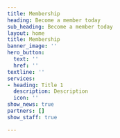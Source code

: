 ```yaml
---
title: Membership
heading: Become a member today
sub_heading: Become a member today
layout: home
title: Membership
banner_image: ''
hero_button:
  text: ''
  href: ''
textline: ''
services:
- heading: Title 1
  description: Description
  icon: ''
show_news: true
partners: []
show_staff: true

---
```

